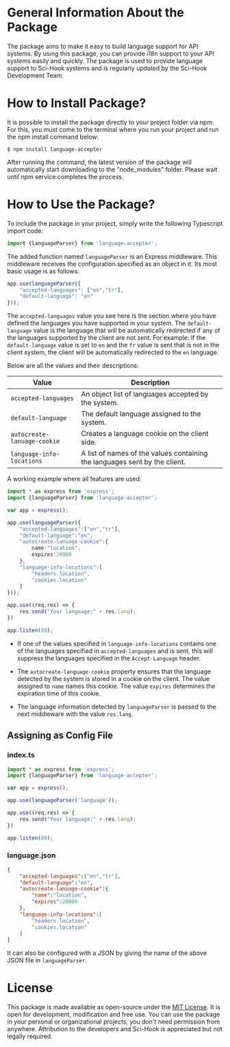# General Information About the Package

The package aims to make it easy to build language support for API systems. By using this package, you can provide i18n support to your API systems easily and quickly. The package is used to provide language support to Sci-Hook systems and is regularly updated by the Sci-Hook Development Team.

# How to Install Package?

It is possible to install the package directly to your project folder via npm. For this, you must come to the terminal where you run your project and run the npm install command below:

`$ npm install language-accepter`

After running the command, the latest version of the package will automatically start downloading to the "node_modules" folder. Please wait until npm service completes the process.

# How to Use the Package?

To include the package in your project, simply write the following Typescript import code:

```ts
import {languageParser} from 'language-accepter';
```

The added function named `languageParser` is an Express middleware. This middleware receives the configuration specified as an object in it. Its most basic usage is as follows:

```ts
app.use(languageParser({
    "accepted-languages": ["en","tr"],
    "default-language": "en"
}));
```

The `accepted-languages` value you see here is the section where you have defined the languages you have supported in your system. The `default-language` value is the language that will be automatically redirected if any of the languages supported by the client are not sent. For example: If the `default-language` value is set to `en` and the `fr` value is sent that is not in the client system, the client will be automatically redirected to the `en` language.

Below are all the values and their descriptions:

| Value | Description                 |
| ------------- | ------------------------------ |
| `accepted-languages`      | An object list of languages accepted by the system.      |
| `default-language`   | The default language assigned to the system.    |
| `autocreate-lanuage-cookie`   | Creates a language cookie on the client side.     |
| `language-info-locations`   | A list of names of the values containing the languages sent by the client.     |

A working example where all features are used:

```ts
import * as express from 'express';
import {languageParser} from 'language-accepter';

var app = express();

app.use(languageParser({
    "accepted-languages":["en","tr"],
    "default-language":"en",
    "autocreate-lanuage-cookie":{
        name:"location",
        expires:20000
    },
    "language-info-locations":[
        "headers.location",
        "cookies.location"
    ]
}));

app.use((req,res) => {
    res.send("Your language:" + res.lang);
})

app.listen(80);
```

- If one of the values specified in `language-info-locations` contains one of the languages specified in `accepted-languages` and is sent, this will suppress the languages specified in the `Accept-Language` header.

- The `autocreate-language-cookie` property ensures that the language detected by the system is stored in a cookie on the client. The value assigned to `name` names this cookie. The value `expires` determines the expiration time of this cookie.

- The language information detected by `languageParser` is passed to the next middleware with the value `res.lang`.

## Assigning as Config File

### index.ts

```ts
import * as express from 'express';
import {languageParser} from 'language-accepter';

var app = express();

app.use(languageParser('language'));

app.use((req,res) => {
    res.send("Your language:" + res.lang);
})

app.listen(80);
```

### language.json

```json
{
    "accepted-languages":["en","tr"],
    "default-language":"en",
    "autocreate-lanuage-cookie":{
        "name":"location",
        "expires":20000
    },
    "language-info-locations":[
        "headers.location",
        "cookies.location"
    ]
}
```

It can also be configured with a JSON by giving the name of the above JSON file in `languageParser`.

# License

This package is made available as open-source under the [MIT License](https://github.com/Sci-Hook/language-accepter/blob/main/LICENSE). It is open for development, modification and free use. You can use the package in your personal or organizational projects, you don't need permission from anywhere. Attribution to the developers and Sci-Hook is appreciated but not legally required.
